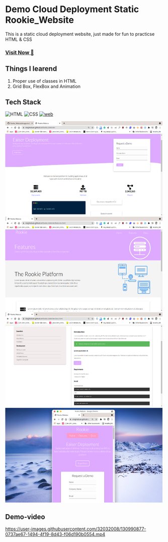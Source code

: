 # Demo Cloud Deployment Static Rookie_Website
This is a static cloud deployment website, just made for fun to practicse HTML & CSS

### <a href="https://singhsduos.github.io/Rookie_Website/" target="_blank">**Visit Now 🚀**</a>

## Things I learend
1. Proper use of classes in HTML
2. Grid Box, FlexBox and Animation

## Tech Stack
![HTML](https://img.shields.io/badge/html5%20-%23E34F26.svg?&style=for-the-badge&logo=html5&logoColor=white)
![CSS](https://img.shields.io/badge/css3%20-%231572B6.svg?&style=for-the-badge&logo=css3&logoColor=white)
[![web](https://img.shields.io/badge/GitHub-Live-181717?style=for-the-badge&logo=GitHub&logoColor=white)](https://singhsduos.github.io/rookie_website/)

<img src="https://raw.githubusercontent.com/singhsduos/Rookie_Website/main/images/web-img/Screenshot_20210824_015349.png" height=300 width=500/> 
<img src="https://raw.githubusercontent.com/singhsduos/Rookie_Website/main/images/web-img/Screenshot_20210824_015421.png" height=300 width=500/>
<img src="https://raw.githubusercontent.com/singhsduos/Rookie_Website/main/images/web-img/Screenshot_20210824_015543.png" height=300 width=500/>
<img src="https://raw.githubusercontent.com/singhsduos/Rookie_Website/main/images/web-img/Screenshot_20210825_235710.png" height=300 width=500/>

## Demo-video

https://user-images.githubusercontent.com/32032008/130990877-0737ae67-1494-4f19-8d43-f06d190b0554.mp4


